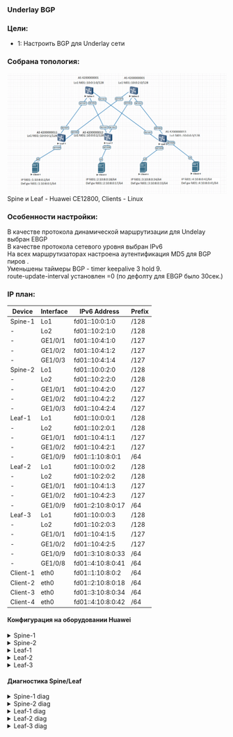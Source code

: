### Underlay BGP

### Цели:
- 1: Настроить BGP для Underlay сети

### Собрана топология:
![img_1.png](main_topology_lab04.png)
Spine и Leaf - Huawei CE12800, Clients - Linux<br>

### Особенности настройки:
В качестве протокола динамической маршрутизации для Undelay выбран EBGP<br>
В качестве протокола сетевого уровня выбран IPv6<br>
На всех маршрутизаторах настроена аутентификация MD5 для BGP пиров .<br>
Уменьшены таймеры BGP - timer keepalive 3 hold 9.<br>
route-update-interval установлен =0 (по дефолту для EBGP было 30сек.) 

### IP план:
Device|Interface|IPv6 Address|Prefix
---|---|---|---
Spine-1|Lo1|fd01::10:0:1:0|/128
-|Lo2|fd01::10:2:1:0|/128
-|GE1/0/1|fd01::10:4:1:0|/127
-|GE1/0/2|fd01::10:4:1:2|/127
-|GE1/0/3|fd01::10:4:1:4|/127
Spine-2|Lo1|fd01::10:0:2:0|/128
-|Lo2|fd01::10:2:2:0|/128
-|GE1/0/1|fd01::10:4:2:0|/127
-|GE1/0/2|fd01::10:4:2:2|/127
-|GE1/0/3|fd01::10:4:2:4|/127
Leaf-1|Lo1|fd01::10:0:0:1|/128
-|Lo2|fd01::10:2:0:1|/128
-|GE1/0/1|fd01::10:4:1:1|/127
-|GE1/0/2|fd01::10:4:2:1|/127
-|GE1/0/9|fd01::1:10:8:0:1|/64
Leaf-2|Lo1|fd01::10:0:0:2|/128
-|Lo2|fd01::10:2:0:2|/128
-|GE1/0/1|fd01::10:4:1:3|/127
-|GE1/0/2|fd01::10:4:2:3|/127
-|GE1/0/9|fd01::2:10:8:0:17|/64
Leaf-3|Lo1|fd01::10:0:0:3|/128
-|Lo2|fd01::10:2:0:3|/128
-|GE1/0/1|fd01::10:4:1:5|/127
-|GE1/0/2|fd01::10:4:2:5|/127
-|GE1/0/9|fd01::3:10:8:0:33|/64
-|GE1/0/8|fd01::4:10:8:0:41|/64
Client-1|eth0|fd01::1:10:8:0:2|/64
Client-2|eth0|fd01::2:10:8:0:18|/64
Client-3|eth0|fd01::3:10:8:0:34|/64
Client-4|eth0|fd01::4:10:8:0:42|/64

#### Конфигурация на оборудовании Huawei
<details>
<summary> Spine-1 </summary>
#<br>
sysname Spine-1<br>
#<br>
as-notation plain<br>
#<br>
interface GE1/0/1<br>
 undo portswitch<br>
 description to Leaf-1<br>
 undo shutdown<br>
 ipv6 enable<br>
 ipv6 address FD01::10:4:1:0/127<br>
#<br>
interface GE1/0/2<br>
 undo portswitch<br>
 description to Leaf-2<br>
 undo shutdown<br>
 ipv6 enable<br>
 ipv6 address FD01::10:4:1:2/127<br>
#<br>
interface GE1/0/3<br>
 undo portswitch<br>
 description to Leaf-3<br>
 undo shutdown<br>
 ipv6 enable<br>
 ipv6 address FD01::10:4:1:4/127<br>
#<br>
interface LoopBack1<br>
 ipv6 enable<br>
 ipv6 address FD01::10:0:1:0/128<br>
#<br>
interface LoopBack2<br>
 ipv6 enable<br>
 ipv6 address FD01::10:2:1:0/128<br>
#<br>
bgp 4200000001<br>
 router-id 10.0.1.0<br>
 timer keepalive 3 hold 9<br>
 peer FD01::10:4:1:1 as-number 4200000011<br>
 peer FD01::10:4:1:1 description Leaf-1<br>
 peer FD01::10:4:1:1 password cipher %^%#1`tQG=.lB1\i$"N|b&>=;B&sSzH*BQn9Fu;DL_@9%^%#<br>
 peer FD01::10:4:1:3 as-number 4200000012<br>
 peer FD01::10:4:1:3 description Leaf-2<br>
 peer FD01::10:4:1:3 password cipher %^%#rv[U&i:I8R]7;:&P97+H9G+`I3-gC,C4\T<3tQY%^%#<br>
 peer FD01::10:4:1:5 as-number 4200000013<br>
 peer FD01::10:4:1:5 description Leaf-3<br>
 peer FD01::10:4:1:5 password cipher %^%#t[RpO-[\I&6#5^1E=+@&DcI#KmwMa1K)/^,^mxqR%^%#<br>
 #<br>
 ipv6-family unicast<br>
  network FD01::10:0:1:0 128<br>
  network FD01::10:2:1:0 128<br>
  network FD01::10:4:1:0 127<br>
  network FD01::10:4:1:2 127<br>
  network FD01::10:4:1:4 127<br>
  peer FD01::10:4:1:1 enable<br>
  peer FD01::10:4:1:1 route-update-interval 0<br>
  peer FD01::10:4:1:3 enable<br>
  peer FD01::10:4:1:3 route-update-interval 0<br>
  peer FD01::10:4:1:5 enable<br>
  peer FD01::10:4:1:5 route-update-interval 0<br>
#<br>
</details>
<details>
<summary> Spine-2 </summary>
#<br>
sysname Spine-2<br>
#<br>
as-notation plain<br>
#<br>
interface GE1/0/1<br>
 undo portswitch<br>
 description to Leaf-1<br>
 undo shutdown<br>
 ipv6 enable<br>
 ipv6 address FD01::10:4:2:0/127<br>
#<br>
interface GE1/0/2<br>
 undo portswitch<br>
 description to Leaf-2<br>
 undo shutdown<br>
 ipv6 enable<br>
 ipv6 address FD01::10:4:2:2/127<br>
#<br>
interface GE1/0/3<br>
 undo portswitch<br>
 description to Leaf-3<br>
 undo shutdown<br>
 ipv6 enable<br>
 ipv6 address FD01::10:4:2:4/127<br>
#<br>
interface LoopBack1<br>
 ipv6 enable<br>
 ipv6 address FD01::10:0:2:0/128<br>
#<br>
interface LoopBack2<br>
 ipv6 enable<br>
 ipv6 address FD01::10:2:2:0/128<br>
#<br>
bgp 4200000001<br>
 router-id 10.0.2.0<br>
 timer keepalive 3 hold 9<br>
 peer FD01::10:4:2:1 as-number 4200000011<br>
 peer FD01::10:4:2:1 description Leaf-1<br>
 peer FD01::10:4:2:1 password cipher %^%#_7Wk*6xNp3Sz!M;"bj"H{rbv.1SuA(M.YgBM0CW&%^%#<br>
 peer FD01::10:4:2:3 as-number 4200000012<br>
 peer FD01::10:4:2:3 description Leaf-2<br>
 peer FD01::10:4:2:3 password cipher %^%#hD]yHe4[8HCbN+%}ly~DGmC9C$QcxHsTVuV)z2dC%^%#<br>
 peer FD01::10:4:2:5 as-number 4200000013<br>
 peer FD01::10:4:2:5 description Leaf-3<br>
 peer FD01::10:4:2:5 password cipher %^%#=r|xFh(u$MKmhGS:9{mBB-3I:9X--PQ>eL-v@f}F%^%#<br>
 #<br>
 ipv6-family unicast<br>
  network FD01::10:0:2:0 128<br>
  network FD01::10:2:2:0 128<br>
  network FD01::10:4:2:0 127<br>
  network FD01::10:4:2:2 127<br>
  network FD01::10:4:2:4 127<br>
  peer FD01::10:4:2:1 enable<br>
  peer FD01::10:4:2:1 route-update-interval 0<br>
  peer FD01::10:4:2:3 enable<br>
  peer FD01::10:4:2:3 route-update-interval 0<br>
  peer FD01::10:4:2:5 enable<br>
  peer FD01::10:4:2:5 route-update-interval 0<br>
#<br>
</details>
<details>
<summary> Leaf-1 </summary>
#<br>
sysname Leaf-1<br>
#<br>
as-notation plain<br>
#<br>
interface GE1/0/1<br>
 undo portswitch<br>
 description to Spine-1<br>
 undo shutdown<br>
 ipv6 enable<br>
 ipv6 address FD01::10:4:1:1/127<br>
#<br>
interface GE1/0/2<br>
 undo portswitch<br>
 description to Spine-2<br>
 undo shutdown<br>
 ipv6 enable<br>
 ipv6 address FD01::10:4:2:1/127<br>
#<br>
interface GE1/0/9<br>
 undo portswitch<br>
 description to Client-1<br>
 undo shutdown<br>
 ipv6 enable<br>
 ipv6 address FD01::1:10:8:0:1/64<br>
#<br>
interface LoopBack1<br>
 ipv6 enable<br>
 ipv6 address FD01::10:0:0:1/128<br>
#<br>
interface LoopBack2<br>
 ipv6 enable<br>
 ipv6 address FD01::10:2:0:1/128<br>
#<br>
bgp 4200000011<br>
 router-id 10.0.0.1<br>
 timer keepalive 3 hold 9<br>
 peer FD01::10:4:1:0 as-number 4200000001<br>
 peer FD01::10:4:1:0 description Spine-1<br>
 peer FD01::10:4:1:0 password cipher %^%#uTh@5'|]YR7S)!TsyH!So-rPJg^Ty83pg|#c(I\E%^%#<br>
 peer FD01::10:4:2:0 as-number 4200000001<br>
 peer FD01::10:4:2:0 description Spine-2<br>
 peer FD01::10:4:2:0 password cipher %^%#/#luU_d$D2"0blE){-529WJ$>OQ$!UOOZz6tNgHX%^%#<br>
 #<br>
  ipv6-family unicast<br>
  network FD01::10:0:0:1 128<br>
  network FD01::10:2:0:1 128<br>
  network FD01::10:4:1:0 127<br>
  network FD01::10:4:2:0 127<br>
  network FD01:0:0:1:: 64<br>
  peer FD01::10:4:1:0 enable<br>
  peer FD01::10:4:1:0 route-update-interval 0<br>
  peer FD01::10:4:2:0 enable<br>
  peer FD01::10:4:2:0 route-update-interval 0<br>
#<br>
</details>
<details>
<summary> Leaf-2 </summary>
#<br>
sysname Leaf-2<br>
#<br>
as-notation plain<br>
#<br>
interface GE1/0/1<br>
 undo portswitch<br>
 description to Spine-1<br>
 undo shutdown<br>
 ipv6 enable<br>
 ipv6 address FD01::10:4:1:3/127<br>
#<br>
interface GE1/0/2<br>
 undo portswitch<br>
 description to Spine-2<br>
 undo shutdown<br>
 ipv6 enable<br>
 ipv6 address FD01::10:4:2:3/127<br>
#<br>
interface GE1/0/9<br>
 undo portswitch<br>
 description to Client-2<br>
 undo shutdown<br>
 ipv6 enable<br>
 ipv6 address FD01::2:10:8:0:17/64<br>
#<br>
interface LoopBack1<br>
 ipv6 enable<br>
 ipv6 address FD01::10:0:0:2/128<br>
#<br>
interface LoopBack2<br>
 ipv6 enable<br>
 ipv6 address FD01::10:2:0:2/128<br>
#<br>
bgp 4200000012<br>
 router-id 10.0.0.2<br>
 timer keepalive 3 hold 9<br>
 peer FD01::10:4:1:2 as-number 4200000001<br>
 peer FD01::10:4:1:2 description Spine-1<br>
 peer FD01::10:4:1:2 password cipher %^%#uTh@5'|]YR7S)!TsyH!So-rPJg^Ty83pg|#c(I\E%^%#<br>
 peer FD01::10:4:2:2 as-number 4200000001<br>
 peer FD01::10:4:2:2 description Spine-2<br>
 peer FD01::10:4:2:2 password cipher %^%#/#luU_d$D2"0blE){-529WJ$>OQ$!UOOZz6tNgHX%^%#<br>
 #<br>
 ipv6-family unicast<br>
  network FD01::10:0:0:2 128<br>
  network FD01::10:2:0:2 128<br>
  network FD01::10:4:1:2 127<br>
  network FD01::10:4:2:2 127<br>
  network FD01:0:0:2:: 64<br>
  peer FD01::10:4:1:2 enable<br>
  peer FD01::10:4:1:2 route-update-interval 0<br>
  peer FD01::10:4:2:2 enable<br>
  peer FD01::10:4:2:2 route-update-interval 0<br>
#<br>
</details>
<details>
<summary> Leaf-3 </summary>
#<br>
 sysname Leaf-3<br>
#<br>
as-notation plain<br>
#<br>
interface GE1/0/1<br>
 undo portswitch<br>
 description to Spine-1<br>
 undo shutdown<br>
 ipv6 enable<br>
 ipv6 address FD01::10:4:1:5/127<br>
#<br>
interface GE1/0/2<br>
 undo portswitch<br>
 description to Spine-2<br>
 undo shutdown<br>
 ipv6 enable<br>
 ipv6 address FD01::10:4:2:5/127<br>
#<br>
interface GE1/0/8<br>
 undo portswitch<br>
 description to Client-4<br>
 undo shutdown<br>
 ipv6 enable<br>
 ipv6 address FD01::4:10:8:0:41/64<br>
#<br>
interface GE1/0/9<br>
 undo portswitch<br>
 description to Client-3<br>
 undo shutdown<br>
 ipv6 enable<br>
 ipv6 address FD01::3:10:8:0:33/64<br>
#<br>
interface LoopBack1<br>
 ipv6 enable<br>
 ipv6 address FD01::10:0:0:3/128<br>
#<br>
interface LoopBack2<br>
 ipv6 enable<br>
 ipv6 address FD01::10:2:0:3/128<br>
#<br>
bgp 4200000013<br>
 router-id 10.0.0.3<br>
 timer keepalive 3 hold 9<br>
 peer FD01::10:4:1:4 as-number 4200000001<br>
 peer FD01::10:4:1:4 description Spine-1<br>
 peer FD01::10:4:1:4 password cipher %^%#uTh@5'|]YR7S)!TsyH!So-rPJg^Ty83pg|#c(I\E%^%#<br>
 peer FD01::10:4:2:4 as-number 4200000001<br>
 peer FD01::10:4:2:4 description Spine-2<br>
 peer FD01::10:4:2:4 password cipher %^%#/#luU_d$D2"0blE){-529WJ$>OQ$!UOOZz6tNgHX%^%#<br>
 #<br>
 ipv6-family unicast<br>
  network FD01::10:0:0:3 128<br>
  network FD01::10:2:0:3 128<br>
  network FD01::10:4:1:4 127<br>
  network FD01::10:4:2:4 127<br>
  network FD01:0:0:3:: 64<br>
  network FD01:0:0:4:: 64<br>
  peer FD01::10:4:1:4 enable<br>
  peer FD01::10:4:1:4 route-update-interval 0<br>
  peer FD01::10:4:2:4 enable<br>
  peer FD01::10:4:2:4 route-update-interval 0<br>
#<br>
</details>

#### Диагностика Spine/Leaf

<details>
<summary> Spine-1 diag </summary>
 
 ```
<Spine-1>display ipv6 routing-table simple
Route Flags: R - relay, D - download to fib, T - to vpn-instance, B - black hole route
-----------------------------------------------------------------------------------------------------------------------------------
Routing Table : _public_
         Destinations : 25       Routes : 25

Destination/Mask                             Proto   Pre  Cost        Flags NextHop                                 Interface


::1/128                                      Direct  0    0           D     ::1                                     InLoopBack0
::FFFF:127.0.0.0/104                         Direct  0    0           D     ::FFFF:127.0.0.1                        InLoopBack0
::FFFF:127.0.0.1/128                         Direct  0    0           D     ::1                                     InLoopBack0
FD01::10:0:0:1/128                           EBGP    255  0           RD    FD01::10:4:1:1                          GE1/0/1
FD01::10:0:0:2/128                           EBGP    255  0           RD    FD01::10:4:1:3                          GE1/0/2
FD01::10:0:0:3/128                           EBGP    255  0           RD    FD01::10:4:1:5                          GE1/0/3
FD01::10:0:1:0/128                           Direct  0    0           D     ::1                                     LoopBack1
FD01::10:2:0:1/128                           EBGP    255  0           RD    FD01::10:4:1:1                          GE1/0/1
FD01::10:2:0:2/128                           EBGP    255  0           RD    FD01::10:4:1:3                          GE1/0/2
FD01::10:2:0:3/128                           EBGP    255  0           RD    FD01::10:4:1:5                          GE1/0/3
FD01::10:2:1:0/128                           Direct  0    0           D     ::1                                     LoopBack2
FD01::10:4:1:0/127                           Direct  0    0           D     FD01::10:4:1:0                          GE1/0/1
FD01::10:4:1:0/128                           Direct  0    0           D     ::1                                     GE1/0/1
FD01::10:4:1:2/127                           Direct  0    0           D     FD01::10:4:1:2                          GE1/0/2
FD01::10:4:1:2/128                           Direct  0    0           D     ::1                                     GE1/0/2
FD01::10:4:1:4/127                           Direct  0    0           D     FD01::10:4:1:4                          GE1/0/3
FD01::10:4:1:4/128                           Direct  0    0           D     ::1                                     GE1/0/3
FD01::10:4:2:0/127                           EBGP    255  0           RD    FD01::10:4:1:1                          GE1/0/1
FD01::10:4:2:2/127                           EBGP    255  0           RD    FD01::10:4:1:3                          GE1/0/2
FD01::10:4:2:4/127                           EBGP    255  0           RD    FD01::10:4:1:5                          GE1/0/3
FD01:0:0:1::/64                              EBGP    255  0           RD    FD01::10:4:1:1                          GE1/0/1
FD01:0:0:2::/64                              EBGP    255  0           RD    FD01::10:4:1:3                          GE1/0/2
FD01:0:0:3::/64                              EBGP    255  0           RD    FD01::10:4:1:5                          GE1/0/3
FD01:0:0:4::/64                              EBGP    255  0           RD    FD01::10:4:1:5                          GE1/0/3
FE80::/10                                    Direct  0    0           DB    ::                                      NULL0

<Spine-1> display bgp ipv6 peer
 BGP local router ID        : 10.0.1.0
 Local AS number            : 4200000001
 Total number of peers      : 3
 Peers in established state : 3

  Peer            V          AS  MsgRcvd  MsgSent  OutQ  Up/Down       State  PrefRcv
  FD01::10:4:1:1  4  4200000011     1829     1808     0 01:00:56 Established        5
  FD01::10:4:1:3  4  4200000012     1821     1809     0 01:00:56 Established        5
  FD01::10:4:1:5  4  4200000013     1827     1801     0 01:00:58 Established        6

<Spine-1> display bgp ipv6 peer verbose
 BGP Peer is FD01::10:4:1:1,  remote AS 4200000011
 Type: EBGP link
 Peer's description: "Leaf-1"
 BGP version 4, Remote router ID 10.0.0.1
 Update-group ID: 2
 BGP current state: Established, Up for 01h01m05s
 BGP current event: KATimerExpired
 BGP last state: OpenConfirm
 BGP Peer Up count: 4
 Received total routes: 5
 Received active routes total: 4
 Advertised total routes: 18
 Port: Local - 179        Remote - 55958
 Configured: Connect-retry Time: 32 sec
 Configured: Min Hold Time: 0 sec
 Configured: Active Hold Time: 9 sec   Keepalive Time:3 sec
 Received  : Active Hold Time: 9 sec
 Negotiated: Active Hold Time: 9 sec   Keepalive Time:3 sec
 Peer optional capabilities:
  Peer supports bgp multi-protocol extension
  Peer supports bgp route refresh capability
  Peer supports bgp 4-byte-as capability
  Address family IPv6 Unicast: advertised and received
 Received:
                  Total  messages                1833
                  Update messages                30
                  Open messages                  1
                  KeepAlive messages             1802
                  Notification messages          0
                  Refresh messages               0
 Sent    :
                  Total  messages                1813
                  Update messages                12
                  Open messages                  2
                  KeepAlive messages             1799
                  Notification messages          0
                  Refresh messages               0
 Authentication type configured: MD5
  Last keepalive received: 2024-07-01 09:14:20+00:00
  Last keepalive sent    : 2024-07-01 09:14:21+00:00
  Last update received   : 2024-07-01 08:14:19+00:00
  Last update sent       : 2024-07-01 08:13:16+00:00
  No refresh received since peer has been configured
  No refresh sent since peer has been configured
 Minimum route advertisement interval is 0 seconds
 Optional capabilities:
 Route refresh capability has been enabled
 4-byte-as capability has been enabled
 Peer Preferred Value: 0
 Routing policy configured:
 No routing policy is configured
 
 BGP Peer is FD01::10:4:1:3,  remote AS 4200000012
 Type: EBGP link
 Peer's description: "Leaf-2"
 BGP version 4, Remote router ID 10.0.0.2
 Update-group ID: 2
 BGP current state: Established, Up for 01h01m05s
 BGP current event: KATimerExpired
 BGP last state: OpenConfirm
 BGP Peer Up count: 3
 Received total routes: 5
 Received active routes total: 4
 Advertised total routes: 18
 Port: Local - 179        Remote - 50174
 Configured: Connect-retry Time: 32 sec
 Configured: Min Hold Time: 0 sec
 Configured: Active Hold Time: 9 sec   Keepalive Time:3 sec
 Received  : Active Hold Time: 9 sec
 Negotiated: Active Hold Time: 9 sec   Keepalive Time:3 sec
 Peer optional capabilities:
  Peer supports bgp multi-protocol extension
  Peer supports bgp route refresh capability
  Peer supports bgp 4-byte-as capability
  Address family IPv6 Unicast: advertised and received
 Received:
                  Total  messages                1825
                  Update messages                31
                  Open messages                  1
                  KeepAlive messages             1793
                  Notification messages          0
                  Refresh messages               0
 Sent    :
                  Total  messages                1814
                  Update messages                8
                  Open messages                  2
                  KeepAlive messages             1804
                  Notification messages          0
                  Refresh messages               0
 Authentication type configured: MD5
  Last keepalive received: 2024-07-01 09:14:20+00:00
  Last keepalive sent    : 2024-07-01 09:14:21+00:00
  Last update received   : 2024-07-01 08:14:18+00:00
  Last update sent       : 2024-07-01 08:13:16+00:00
  No refresh received since peer has been configured
  No refresh sent since peer has been configured
 Minimum route advertisement interval is 0 seconds
 Optional capabilities:
 Route refresh capability has been enabled
 4-byte-as capability has been enabled
 Peer Preferred Value: 0
 Routing policy configured:
 No routing policy is configured
 
 BGP Peer is FD01::10:4:1:5,  remote AS 4200000013
 Type: EBGP link
 Peer's description: "Leaf-3"
 BGP version 4, Remote router ID 10.0.0.3
 Update-group ID: 2
 BGP current state: Established, Up for 01h01m07s
 BGP current event: KATimerExpired
 BGP last state: OpenConfirm
 BGP Peer Up count: 3
 Received total routes: 6
 Received active routes total: 5
 Advertised total routes: 18
 Port: Local - 179        Remote - 61158
 Configured: Connect-retry Time: 32 sec
 Configured: Min Hold Time: 0 sec
 Configured: Active Hold Time: 9 sec   Keepalive Time:3 sec
 Received  : Active Hold Time: 9 sec
 Negotiated: Active Hold Time: 9 sec   Keepalive Time:3 sec
 Peer optional capabilities:
  Peer supports bgp multi-protocol extension
  Peer supports bgp route refresh capability
  Peer supports bgp 4-byte-as capability
  Address family IPv6 Unicast: advertised and received
 Received:
                  Total  messages                1832
                  Update messages                30
                  Open messages                  1
                  KeepAlive messages             1801
                  Notification messages          0
                  Refresh messages               0
 Sent    :
                  Total  messages                1806
                  Update messages                5
                  Open messages                  2
                  KeepAlive messages             1799
                  Notification messages          0
                  Refresh messages               0
 Authentication type configured: MD5
  Last keepalive received: 2024-07-01 09:14:20+00:00
  Last keepalive sent    : 2024-07-01 09:14:20+00:00
  Last update received   : 2024-07-01 08:14:18+00:00
  Last update sent       : 2024-07-01 08:13:16+00:00
  No refresh received since peer has been configured
  No refresh sent since peer has been configured
 Minimum route advertisement interval is 0 seconds
 Optional capabilities:
 Route refresh capability has been enabled
 4-byte-as capability has been enabled
 Peer Preferred Value: 0
 Routing policy configured:
 No routing policy is configured
```
</details>
<details>
<summary> Spine-2 diag </summary>
 
 ```
<Spine-2>display ipv6 routing-table simple
Route Flags: R - relay, D - download to fib, T - to vpn-instance, B - black hole route
-----------------------------------------------------------------------------------------------------------------------------------
Routing Table : _public_
         Destinations : 25       Routes : 25

Destination/Mask                             Proto   Pre  Cost        Flags NextHop                                 Interface


::1/128                                      Direct  0    0           D     ::1                                     InLoopBack0
::FFFF:127.0.0.0/104                         Direct  0    0           D     ::FFFF:127.0.0.1                        InLoopBack0
::FFFF:127.0.0.1/128                         Direct  0    0           D     ::1                                     InLoopBack0
FD01::10:0:0:1/128                           EBGP    255  0           RD    FD01::10:4:2:1                          GE1/0/1
FD01::10:0:0:2/128                           EBGP    255  0           RD    FD01::10:4:2:3                          GE1/0/2
FD01::10:0:0:3/128                           EBGP    255  0           RD    FD01::10:4:2:5                          GE1/0/3
FD01::10:0:2:0/128                           Direct  0    0           D     ::1                                     LoopBack1
FD01::10:2:0:1/128                           EBGP    255  0           RD    FD01::10:4:2:1                          GE1/0/1
FD01::10:2:0:2/128                           EBGP    255  0           RD    FD01::10:4:2:3                          GE1/0/2
FD01::10:2:0:3/128                           EBGP    255  0           RD    FD01::10:4:2:5                          GE1/0/3
FD01::10:2:2:0/128                           Direct  0    0           D     ::1                                     LoopBack2
FD01::10:4:1:0/127                           EBGP    255  0           RD    FD01::10:4:2:1                          GE1/0/1
FD01::10:4:1:2/127                           EBGP    255  0           RD    FD01::10:4:2:3                          GE1/0/2
FD01::10:4:1:4/127                           EBGP    255  0           RD    FD01::10:4:2:5                          GE1/0/3
FD01::10:4:2:0/127                           Direct  0    0           D     FD01::10:4:2:0                          GE1/0/1
FD01::10:4:2:0/128                           Direct  0    0           D     ::1                                     GE1/0/1
FD01::10:4:2:2/127                           Direct  0    0           D     FD01::10:4:2:2                          GE1/0/2
FD01::10:4:2:2/128                           Direct  0    0           D     ::1                                     GE1/0/2
FD01::10:4:2:4/127                           Direct  0    0           D     FD01::10:4:2:4                          GE1/0/3
FD01::10:4:2:4/128                           Direct  0    0           D     ::1                                     GE1/0/3
FD01:0:0:1::/64                              EBGP    255  0           RD    FD01::10:4:2:1                          GE1/0/1
FD01:0:0:2::/64                              EBGP    255  0           RD    FD01::10:4:2:3                          GE1/0/2
FD01:0:0:3::/64                              EBGP    255  0           RD    FD01::10:4:2:5                          GE1/0/3
FD01:0:0:4::/64                              EBGP    255  0           RD    FD01::10:4:2:5                          GE1/0/3
FE80::/10                                    Direct  0    0           DB    ::                                      NULL0

<Spine-2>display bgp ipv6 peer
 BGP local router ID        : 10.0.2.0
 Local AS number            : 4200000001
 Total number of peers      : 3
 Peers in established state : 3

  Peer            V          AS  MsgRcvd  MsgSent  OutQ  Up/Down       State  PrefRcv
  FD01::10:4:2:1  4  4200000011     1952     1950     0 01:05:44 Established        5
  FD01::10:4:2:3  4  4200000012     1956     1950     0 01:05:45 Established        5
  FD01::10:4:2:5  4  4200000013     1958     1943     0 01:05:45 Established        6

<Spine-2>display bgp ipv6 peer verbose
 BGP Peer is FD01::10:4:2:1,  remote AS 4200000011
 Type: EBGP link
 Peer's description: "Leaf-1"
 BGP version 4, Remote router ID 10.0.0.1
 Update-group ID: 2
 BGP current state: Established, Up for 01h06m05s
 BGP current event: RecvKeepalive
 BGP last state: OpenConfirm
 BGP Peer Up count: 4
 Received total routes: 5
 Received active routes total: 4
 Advertised total routes: 18
 Port: Local - 64934        Remote - 179
 Configured: Connect-retry Time: 32 sec
 Configured: Min Hold Time: 0 sec
 Configured: Active Hold Time: 9 sec   Keepalive Time:3 sec
 Received  : Active Hold Time: 9 sec
 Negotiated: Active Hold Time: 9 sec   Keepalive Time:3 sec
 Peer optional capabilities:
  Peer supports bgp multi-protocol extension
  Peer supports bgp route refresh capability
  Peer supports bgp 4-byte-as capability
  Address family IPv6 Unicast: advertised and received
 Received:
                  Total  messages                1963
                  Update messages                16
                  Open messages                  1
                  KeepAlive messages             1946
                  Notification messages          0
                  Refresh messages               0
 Sent    :
                  Total  messages                1960
                  Update messages                13
                  Open messages                  1
                  KeepAlive messages             1946
                  Notification messages          0
                  Refresh messages               0
 Authentication type configured: MD5
  Last keepalive received: 2024-07-01 09:20:26+00:00
  Last keepalive sent    : 2024-07-01 09:20:24+00:00
  Last update received   : 2024-07-01 08:14:20+00:00
  Last update sent       : 2024-07-01 08:14:20+00:00
  No refresh received since peer has been configured
  No refresh sent since peer has been configured
 Minimum route advertisement interval is 0 seconds
 Optional capabilities:
 Route refresh capability has been enabled
 4-byte-as capability has been enabled
 Peer Preferred Value: 0
 Routing policy configured:
 No routing policy is configured
 
 BGP Peer is FD01::10:4:2:3,  remote AS 4200000012
 Type: EBGP link
 Peer's description: "Leaf-2"
 BGP version 4, Remote router ID 10.0.0.2
 Update-group ID: 2
 BGP current state: Established, Up for 01h06m06s
 BGP current event: KATimerExpired
 BGP last state: OpenConfirm
 BGP Peer Up count: 3
 Received total routes: 5
 Received active routes total: 4
 Advertised total routes: 18
 Port: Local - 179        Remote - 57586
 Configured: Connect-retry Time: 32 sec
 Configured: Min Hold Time: 0 sec
 Configured: Active Hold Time: 9 sec   Keepalive Time:3 sec
 Received  : Active Hold Time: 9 sec
 Negotiated: Active Hold Time: 9 sec   Keepalive Time:3 sec
 Peer optional capabilities:
  Peer supports bgp multi-protocol extension
  Peer supports bgp route refresh capability
  Peer supports bgp 4-byte-as capability
  Address family IPv6 Unicast: advertised and received
 Received:
                  Total  messages                1966
                  Update messages                18
                  Open messages                  1
                  KeepAlive messages             1947
                  Notification messages          0
                  Refresh messages               0
 Sent    :
                  Total  messages                1960
                  Update messages                10
                  Open messages                  2
                  KeepAlive messages             1948
                  Notification messages          0
                  Refresh messages               0
 Authentication type configured: MD5
  Last keepalive received: 2024-07-01 09:20:25+00:00
  Last keepalive sent    : 2024-07-01 09:20:25+00:00
  Last update received   : 2024-07-01 08:14:19+00:00
  Last update sent       : 2024-07-01 08:14:20+00:00
  No refresh received since peer has been configured
  No refresh sent since peer has been configured
 Minimum route advertisement interval is 0 seconds
 Optional capabilities:
 Route refresh capability has been enabled
 4-byte-as capability has been enabled
 Peer Preferred Value: 0
 Routing policy configured:
 No routing policy is configured
 
 BGP Peer is FD01::10:4:2:5,  remote AS 4200000013
 Type: EBGP link
 Peer's description: "Leaf-3"
 BGP version 4, Remote router ID 10.0.0.3
 Update-group ID: 2
 BGP current state: Established, Up for 01h06m06s
 BGP current event: RecvKeepalive
 BGP last state: OpenConfirm
 BGP Peer Up count: 3
 Received total routes: 6
 Received active routes total: 5
 Advertised total routes: 18
 Port: Local - 61678        Remote - 179
 Configured: Connect-retry Time: 32 sec
 Configured: Min Hold Time: 0 sec
 Configured: Active Hold Time: 9 sec   Keepalive Time:3 sec
 Received  : Active Hold Time: 9 sec
 Negotiated: Active Hold Time: 9 sec   Keepalive Time:3 sec
 Peer optional capabilities:
  Peer supports bgp multi-protocol extension
  Peer supports bgp route refresh capability
  Peer supports bgp 4-byte-as capability
  Address family IPv6 Unicast: advertised and received
 Received:
                  Total  messages                1969
                  Update messages                17
                  Open messages                  1
                  KeepAlive messages             1951
                  Notification messages          0
                  Refresh messages               0
 Sent    :
                  Total  messages                1953
                  Update messages                5
                  Open messages                  1
                  KeepAlive messages             1947
                  Notification messages          0
                  Refresh messages               0
 Authentication type configured: MD5
  Last keepalive received: 2024-07-01 09:20:25+00:00
  Last keepalive sent    : 2024-07-01 09:20:24+00:00
  Last update received   : 2024-07-01 08:14:19+00:00
  Last update sent       : 2024-07-01 08:14:20+00:00
  No refresh received since peer has been configured
  No refresh sent since peer has been configured
 Minimum route advertisement interval is 0 seconds
 Optional capabilities:
 Route refresh capability has been enabled
 4-byte-as capability has been enabled
 Peer Preferred Value: 0
 Routing policy configured:
 No routing policy is configured
```
</details>
<details>
<summary> Leaf-1 diag </summary>
 
 ```
<Leaf-1>display ipv6 routing-table simple
Route Flags: R - relay, D - download to fib, T - to vpn-instance, B - black hole route
-----------------------------------------------------------------------------------------------------------------------------------
Routing Table : _public_
         Destinations : 27       Routes : 27

Destination/Mask                             Proto   Pre  Cost        Flags NextHop                                 Interface


::1/128                                      Direct  0    0           D     ::1                                     InLoopBack0
::FFFF:127.0.0.0/104                         Direct  0    0           D     ::FFFF:127.0.0.1                        InLoopBack0
::FFFF:127.0.0.1/128                         Direct  0    0           D     ::1                                     InLoopBack0
FD01::10:0:0:1/128                           Direct  0    0           D     ::1                                     LoopBack1
FD01::10:0:0:2/128                           EBGP    255  0           RD    FD01::10:4:1:0                          GE1/0/1
FD01::10:0:0:3/128                           EBGP    255  0           RD    FD01::10:4:1:0                          GE1/0/1
FD01::10:0:1:0/128                           EBGP    255  0           RD    FD01::10:4:1:0                          GE1/0/1
FD01::10:0:2:0/128                           EBGP    255  0           RD    FD01::10:4:2:0                          GE1/0/2
FD01::10:2:0:1/128                           Direct  0    0           D     ::1                                     LoopBack2
FD01::10:2:0:2/128                           EBGP    255  0           RD    FD01::10:4:1:0                          GE1/0/1
FD01::10:2:0:3/128                           EBGP    255  0           RD    FD01::10:4:1:0                          GE1/0/1
FD01::10:2:1:0/128                           EBGP    255  0           RD    FD01::10:4:1:0                          GE1/0/1
FD01::10:2:2:0/128                           EBGP    255  0           RD    FD01::10:4:2:0                          GE1/0/2
FD01::10:4:1:0/127                           Direct  0    0           D     FD01::10:4:1:1                          GE1/0/1
FD01::10:4:1:1/128                           Direct  0    0           D     ::1                                     GE1/0/1
FD01::10:4:1:2/127                           EBGP    255  0           RD    FD01::10:4:1:0                          GE1/0/1
FD01::10:4:1:4/127                           EBGP    255  0           RD    FD01::10:4:1:0                          GE1/0/1
FD01::10:4:2:0/127                           Direct  0    0           D     FD01::10:4:2:1                          GE1/0/2
FD01::10:4:2:1/128                           Direct  0    0           D     ::1                                     GE1/0/2
FD01::10:4:2:2/127                           EBGP    255  0           RD    FD01::10:4:2:0                          GE1/0/2
FD01::10:4:2:4/127                           EBGP    255  0           RD    FD01::10:4:2:0                          GE1/0/2
FD01:0:0:1::/64                              Direct  0    0           D     FD01::1:10:8:0:1                        GE1/0/9
FD01::1:10:8:0:1/128                         Direct  0    0           D     ::1                                     GE1/0/9
FD01:0:0:2::/64                              EBGP    255  0           RD    FD01::10:4:1:0                          GE1/0/1
FD01:0:0:3::/64                              EBGP    255  0           RD    FD01::10:4:1:0                          GE1/0/1
FD01:0:0:4::/64                              EBGP    255  0           RD    FD01::10:4:1:0                          GE1/0/1
FE80::/10                                    Direct  0    0           DB    ::                                      NULL0

<Leaf-1> display bgp ipv6 peer
 BGP local router ID        : 10.0.0.1
 Local AS number            : 4200000011
 Total number of peers      : 2
 Peers in established state : 2

  Peer            V          AS  MsgRcvd  MsgSent  OutQ  Up/Down       State  PrefRcv
  FD01::10:4:1:0  4  4200000001     2067     2089     0 01:09:51 Established       14
  FD01::10:4:2:0  4  4200000001     2040     2044     0 01:08:47 Established       14

<Leaf-1> display bgp ipv6 peer verbose
 BGP Peer is FD01::10:4:1:0,  remote AS 4200000001
 Type: EBGP link
 Peer's description: "Spine-1"
 BGP version 4, Remote router ID 10.0.1.0
 Update-group ID: 2
 BGP current state: Established, Up for 01h10m06s
 BGP current event: KATimerExpired
 BGP last state: OpenConfirm
 BGP Peer Up count: 4
 Received total routes: 14
 Received active routes total: 11
 Advertised total routes: 20
 Port: Local - 55958        Remote - 179
 Configured: Connect-retry Time: 32 sec
 Configured: Min Hold Time: 0 sec
 Configured: Active Hold Time: 9 sec   Keepalive Time:3 sec
 Received  : Active Hold Time: 9 sec
 Negotiated: Active Hold Time: 9 sec   Keepalive Time:3 sec
 Peer optional capabilities:
  Peer supports bgp multi-protocol extension
  Peer supports bgp route refresh capability
  Peer supports bgp 4-byte-as capability
  Address family IPv6 Unicast: advertised and received
 Received:
                  Total  messages                2074
                  Update messages                12
                  Open messages                  1
                  KeepAlive messages             2061
                  Notification messages          0
                  Refresh messages               0
 Sent    :
                  Total  messages                2096
                  Update messages                30
                  Open messages                  1
                  KeepAlive messages             2065
                  Notification messages          0
                  Refresh messages               0
 Authentication type configured: MD5
  Last keepalive received: 2024-07-01 09:23:18+00:00
  Last keepalive sent    : 2024-07-01 09:23:18+00:00
  Last update received   : 2024-07-01 08:13:15+00:00
  Last update sent       : 2024-07-01 08:14:19+00:00
  No refresh received since peer has been configured
  No refresh sent since peer has been configured
 Minimum route advertisement interval is 0 seconds
 Optional capabilities:
 Route refresh capability has been enabled
 4-byte-as capability has been enabled
 Peer Preferred Value: 0
 Routing policy configured:
 No routing policy is configured

 BGP Peer is FD01::10:4:2:0,  remote AS 4200000001
 Type: EBGP link
 Peer's description: "Spine-2"
 BGP version 4, Remote router ID 10.0.2.0
 Update-group ID: 2
 BGP current state: Established, Up for 01h09m02s
 BGP current event: KATimerExpired
 BGP last state: OpenConfirm
 BGP Peer Up count: 4
 Received total routes: 14
 Received active routes total: 4
 Advertised total routes: 20
 Port: Local - 179        Remote - 64934
 Configured: Connect-retry Time: 32 sec
 Configured: Min Hold Time: 0 sec
 Configured: Active Hold Time: 9 sec   Keepalive Time:3 sec
 Received  : Active Hold Time: 9 sec
 Negotiated: Active Hold Time: 9 sec   Keepalive Time:3 sec
 Peer optional capabilities:
  Peer supports bgp multi-protocol extension
  Peer supports bgp route refresh capability
  Peer supports bgp 4-byte-as capability
  Address family IPv6 Unicast: advertised and received
 Received:
                  Total  messages                2048
                  Update messages                13
                  Open messages                  1
                  KeepAlive messages             2034
                  Notification messages          0
                  Refresh messages               0
 Sent    :
                  Total  messages                2052
                  Update messages                16
                  Open messages                  2
                  KeepAlive messages             2034
                  Notification messages          0
                  Refresh messages               0
 Authentication type configured: MD5
  Last keepalive received: 2024-07-01 09:23:20+00:00
  Last keepalive sent    : 2024-07-01 09:23:20+00:00
  Last update received   : 2024-07-01 08:14:19+00:00
  Last update sent       : 2024-07-01 08:14:19+00:00
  No refresh received since peer has been configured
  No refresh sent since peer has been configured
 Minimum route advertisement interval is 0 seconds
 Optional capabilities:
 Route refresh capability has been enabled
 4-byte-as capability has been enabled
 Peer Preferred Value: 0
 Routing policy configured:
 No routing policy is configured
```
</details>
<details>
<summary> Leaf-2 diag </summary>
 
 ```
<Leaf-2>display ipv6 routing-table simple
Route Flags: R - relay, D - download to fib, T - to vpn-instance, B - black hole route
-----------------------------------------------------------------------------------------------------------------------------------
Routing Table : _public_
         Destinations : 27       Routes : 27

Destination/Mask                             Proto   Pre  Cost        Flags NextHop                                 Interface


::1/128                                      Direct  0    0           D     ::1                                     InLoopBack0
::FFFF:127.0.0.0/104                         Direct  0    0           D     ::FFFF:127.0.0.1                        InLoopBack0
::FFFF:127.0.0.1/128                         Direct  0    0           D     ::1                                     InLoopBack0
FD01::10:0:0:1/128                           EBGP    255  0           RD    FD01::10:4:1:2                          GE1/0/1
FD01::10:0:0:2/128                           Direct  0    0           D     ::1                                     LoopBack1
FD01::10:0:0:3/128                           EBGP    255  0           RD    FD01::10:4:1:2                          GE1/0/1
FD01::10:0:1:0/128                           EBGP    255  0           RD    FD01::10:4:1:2                          GE1/0/1
FD01::10:0:2:0/128                           EBGP    255  0           RD    FD01::10:4:2:2                          GE1/0/2
FD01::10:2:0:1/128                           EBGP    255  0           RD    FD01::10:4:1:2                          GE1/0/1
FD01::10:2:0:2/128                           Direct  0    0           D     ::1                                     LoopBack2
FD01::10:2:0:3/128                           EBGP    255  0           RD    FD01::10:4:1:2                          GE1/0/1
FD01::10:2:1:0/128                           EBGP    255  0           RD    FD01::10:4:1:2                          GE1/0/1
FD01::10:2:2:0/128                           EBGP    255  0           RD    FD01::10:4:2:2                          GE1/0/2
FD01::10:4:1:0/127                           EBGP    255  0           RD    FD01::10:4:1:2                          GE1/0/1
FD01::10:4:1:2/127                           Direct  0    0           D     FD01::10:4:1:3                          GE1/0/1
FD01::10:4:1:3/128                           Direct  0    0           D     ::1                                     GE1/0/1
FD01::10:4:1:4/127                           EBGP    255  0           RD    FD01::10:4:1:2                          GE1/0/1
FD01::10:4:2:0/127                           EBGP    255  0           RD    FD01::10:4:2:2                          GE1/0/2
FD01::10:4:2:2/127                           Direct  0    0           D     FD01::10:4:2:3                          GE1/0/2
FD01::10:4:2:3/128                           Direct  0    0           D     ::1                                     GE1/0/2
FD01::10:4:2:4/127                           EBGP    255  0           RD    FD01::10:4:2:2                          GE1/0/2
FD01:0:0:1::/64                              EBGP    255  0           RD    FD01::10:4:1:2                          GE1/0/1
FD01:0:0:2::/64                              Direct  0    0           D     FD01::2:10:8:0:17                       GE1/0/9
FD01::2:10:8:0:17/128                        Direct  0    0           D     ::1                                     GE1/0/9
FD01:0:0:3::/64                              EBGP    255  0           RD    FD01::10:4:1:2                          GE1/0/1
FD01:0:0:4::/64                              EBGP    255  0           RD    FD01::10:4:1:2                          GE1/0/1
FE80::/10                                    Direct  0    0           DB    ::                                      NULL0

<Leaf-2>display bgp ipv6 peer
 BGP local router ID        : 10.0.0.2
 Local AS number            : 4200000012
 Total number of peers      : 2
 Peers in established state : 2

  Peer            V          AS  MsgRcvd  MsgSent  OutQ  Up/Down       State  PrefRcv
  FD01::10:4:1:2  4  4200000001     2138     2154     0 01:12:13 Established       14
  FD01::10:4:2:2  4  4200000001     2109     2114     0 01:11:10 Established       14

<Leaf-2>display bgp ipv6 peer verbose
 BGP Peer is FD01::10:4:1:2,  remote AS 4200000001
 Type: EBGP link
 Peer's description: "Spine-1"
 BGP version 4, Remote router ID 10.0.1.0
 Update-group ID: 3
 BGP current state: Established, Up for 01h12m34s
 BGP current event: KATimerExpired
 BGP last state: OpenConfirm
 BGP Peer Up count: 3
 Received total routes: 14
 Received active routes total: 11
 Advertised total routes: 20
 Port: Local - 50174        Remote - 179
 Configured: Connect-retry Time: 32 sec
 Configured: Min Hold Time: 0 sec
 Configured: Active Hold Time: 9 sec   Keepalive Time:3 sec
 Received  : Active Hold Time: 9 sec
 Negotiated: Active Hold Time: 9 sec   Keepalive Time:3 sec
 Peer optional capabilities:
  Peer supports bgp multi-protocol extension
  Peer supports bgp route refresh capability
  Peer supports bgp 4-byte-as capability
  Address family IPv6 Unicast: advertised and received
 Received:
                  Total  messages                2148
                  Update messages                8
                  Open messages                  1
                  KeepAlive messages             2139
                  Notification messages          0
                  Refresh messages               0
 Sent    :
                  Total  messages                2165
                  Update messages                31
                  Open messages                  1
                  KeepAlive messages             2133
                  Notification messages          0
                  Refresh messages               0
 Authentication type configured: MD5
  Last keepalive received: 2024-07-01 09:25:49+00:00
  Last keepalive sent    : 2024-07-01 09:25:50+00:00
  Last update received   : 2024-07-01 08:13:16+00:00
  Last update sent       : 2024-07-01 08:14:19+00:00
  No refresh received since peer has been configured
  No refresh sent since peer has been configured
 Minimum route advertisement interval is 0 seconds
 Optional capabilities:
 Route refresh capability has been enabled
 4-byte-as capability has been enabled
 Peer Preferred Value: 0
 Routing policy configured:
 No routing policy is configured
 
 BGP Peer is FD01::10:4:2:2,  remote AS 4200000001
 Type: EBGP link
 Peer's description: "Spine-2"
 BGP version 4, Remote router ID 10.0.2.0
 Update-group ID: 3
 BGP current state: Established, Up for 01h11m31s
 BGP current event: KATimerExpired
 BGP last state: OpenConfirm
 BGP Peer Up count: 3
 Received total routes: 14
 Received active routes total: 4
 Advertised total routes: 20
 Port: Local - 57586        Remote - 179
 Configured: Connect-retry Time: 32 sec
 Configured: Min Hold Time: 0 sec
 Configured: Active Hold Time: 9 sec   Keepalive Time:3 sec
 Received  : Active Hold Time: 9 sec
 Negotiated: Active Hold Time: 9 sec   Keepalive Time:3 sec
 Peer optional capabilities:
  Peer supports bgp multi-protocol extension
  Peer supports bgp route refresh capability
  Peer supports bgp 4-byte-as capability
  Address family IPv6 Unicast: advertised and received
 Received:
                  Total  messages                2120
                  Update messages                10
                  Open messages                  1
                  KeepAlive messages             2109
                  Notification messages          0
                  Refresh messages               0
 Sent    :
                  Total  messages                2125
                  Update messages                18
                  Open messages                  1
                  KeepAlive messages             2106
                  Notification messages          0
                  Refresh messages               0
 Authentication type configured: MD5
  Last keepalive received: 2024-07-01 09:25:50+00:00
  Last keepalive sent    : 2024-07-01 09:25:50+00:00
  Last update received   : 2024-07-01 08:14:20+00:00
  Last update sent       : 2024-07-01 08:14:19+00:00
  No refresh received since peer has been configured
  No refresh sent since peer has been configured
 Minimum route advertisement interval is 0 seconds
 Optional capabilities:
 Route refresh capability has been enabled
 4-byte-as capability has been enabled
 Peer Preferred Value: 0
 Routing policy configured:
 No routing policy is configured
```
</details>
<details>
<summary> Leaf-3 diag </summary>
 
 ```
<Leaf-3>display ipv6 routing-table simple
Route Flags: R - relay, D - download to fib, T - to vpn-instance, B - black hole route
-----------------------------------------------------------------------------------------------------------------------------------
Routing Table : _public_
         Destinations : 28       Routes : 28

Destination/Mask                             Proto   Pre  Cost        Flags NextHop                                 Interface


::1/128                                      Direct  0    0           D     ::1                                     InLoopBack0
::FFFF:127.0.0.0/104                         Direct  0    0           D     ::FFFF:127.0.0.1                        InLoopBack0
::FFFF:127.0.0.1/128                         Direct  0    0           D     ::1                                     InLoopBack0
FD01::10:0:0:1/128                           EBGP    255  0           RD    FD01::10:4:1:4                          GE1/0/1
FD01::10:0:0:2/128                           EBGP    255  0           RD    FD01::10:4:1:4                          GE1/0/1
FD01::10:0:0:3/128                           Direct  0    0           D     ::1                                     LoopBack1
FD01::10:0:1:0/128                           EBGP    255  0           RD    FD01::10:4:1:4                          GE1/0/1
FD01::10:0:2:0/128                           EBGP    255  0           RD    FD01::10:4:2:4                          GE1/0/2
FD01::10:2:0:1/128                           EBGP    255  0           RD    FD01::10:4:1:4                          GE1/0/1
FD01::10:2:0:2/128                           EBGP    255  0           RD    FD01::10:4:1:4                          GE1/0/1
FD01::10:2:0:3/128                           Direct  0    0           D     ::1                                     LoopBack2
FD01::10:2:1:0/128                           EBGP    255  0           RD    FD01::10:4:1:4                          GE1/0/1
FD01::10:2:2:0/128                           EBGP    255  0           RD    FD01::10:4:2:4                          GE1/0/2
FD01::10:4:1:0/127                           EBGP    255  0           RD    FD01::10:4:1:4                          GE1/0/1
FD01::10:4:1:2/127                           EBGP    255  0           RD    FD01::10:4:1:4                          GE1/0/1
FD01::10:4:1:4/127                           Direct  0    0           D     FD01::10:4:1:5                          GE1/0/1
FD01::10:4:1:5/128                           Direct  0    0           D     ::1                                     GE1/0/1
FD01::10:4:2:0/127                           EBGP    255  0           RD    FD01::10:4:2:4                          GE1/0/2
FD01::10:4:2:2/127                           EBGP    255  0           RD    FD01::10:4:2:4                          GE1/0/2
FD01::10:4:2:4/127                           Direct  0    0           D     FD01::10:4:2:5                          GE1/0/2
FD01::10:4:2:5/128                           Direct  0    0           D     ::1                                     GE1/0/2
FD01:0:0:1::/64                              EBGP    255  0           RD    FD01::10:4:1:4                          GE1/0/1
FD01:0:0:2::/64                              EBGP    255  0           RD    FD01::10:4:1:4                          GE1/0/1
FD01:0:0:3::/64                              Direct  0    0           D     FD01::3:10:8:0:33                       GE1/0/9
FD01::3:10:8:0:33/128                        Direct  0    0           D     ::1                                     GE1/0/9
FD01:0:0:4::/64                              Direct  0    0           D     FD01::4:10:8:0:41                       GE1/0/8
FD01::4:10:8:0:41/128                        Direct  0    0           D     ::1                                     GE1/0/8
FE80::/10                                    Direct  0    0           DB    ::                                      NULL0

<Leaf-3>display bgp ipv6 peer
 BGP local router ID        : 10.0.0.3
 Local AS number            : 4200000013
 Total number of peers      : 2
 Peers in established state : 2

  Peer            V          AS  MsgRcvd  MsgSent  OutQ  Up/Down       State  PrefRcv
  FD01::10:4:1:4  4  4200000001     2232     2262     0 01:15:42 Established       13
  FD01::10:4:2:4  4  4200000001     2202     2219     0 01:14:37 Established       13

<Leaf-3>display bgp ipv6 peer verbose
 BGP Peer is FD01::10:4:1:4,  remote AS 4200000001
 Type: EBGP link
 Peer's description: "Spine-1"
 BGP version 4, Remote router ID 10.0.1.0
 Update-group ID: 3
 BGP current state: Established, Up for 01h15m55s
 BGP current event: RecvKeepalive
 BGP last state: OpenConfirm
 BGP Peer Up count: 3
 Received total routes: 13
 Received active routes total: 10
 Advertised total routes: 20
 Port: Local - 61158        Remote - 179
 Configured: Connect-retry Time: 32 sec
 Configured: Min Hold Time: 0 sec
 Configured: Active Hold Time: 9 sec   Keepalive Time:3 sec
 Received  : Active Hold Time: 9 sec
 Negotiated: Active Hold Time: 9 sec   Keepalive Time:3 sec
 Peer optional capabilities:
  Peer supports bgp multi-protocol extension
  Peer supports bgp route refresh capability
  Peer supports bgp 4-byte-as capability
  Address family IPv6 Unicast: advertised and received
 Received:
                  Total  messages                2239
                  Update messages                5
                  Open messages                  1
                  KeepAlive messages             2233
                  Notification messages          0
                  Refresh messages               0
 Sent    :
                  Total  messages                2268
                  Update messages                30
                  Open messages                  1
                  KeepAlive messages             2237
                  Notification messages          0
                  Refresh messages               0
 Authentication type configured: MD5
  Last keepalive received: 2024-07-01 09:29:09+00:00
  Last keepalive sent    : 2024-07-01 09:29:09+00:00
  Last update received   : 2024-07-01 08:13:16+00:00
  Last update sent       : 2024-07-01 08:14:19+00:00
  No refresh received since peer has been configured
  No refresh sent since peer has been configured
 Minimum route advertisement interval is 0 seconds
 Optional capabilities:
 Route refresh capability has been enabled
 4-byte-as capability has been enabled
 Peer Preferred Value: 0
 Routing policy configured:
 No routing policy is configured
 
 BGP Peer is FD01::10:4:2:4,  remote AS 4200000001
 Type: EBGP link
 Peer's description: "Spine-2"
 BGP version 4, Remote router ID 10.0.2.0
 Update-group ID: 3
 BGP current state: Established, Up for 01h14m50s
 BGP current event: RecvKeepalive
 BGP last state: OpenConfirm
 BGP Peer Up count: 3
 Received total routes: 13
 Received active routes total: 4
 Advertised total routes: 20
 Port: Local - 179        Remote - 61678
 Configured: Connect-retry Time: 32 sec
 Configured: Min Hold Time: 0 sec
 Configured: Active Hold Time: 9 sec   Keepalive Time:3 sec
 Received  : Active Hold Time: 9 sec
 Negotiated: Active Hold Time: 9 sec   Keepalive Time:3 sec
 Peer optional capabilities:
  Peer supports bgp multi-protocol extension
  Peer supports bgp route refresh capability
  Peer supports bgp 4-byte-as capability
  Address family IPv6 Unicast: advertised and received
 Received:
                  Total  messages                2209
                  Update messages                5
                  Open messages                  1
                  KeepAlive messages             2203
                  Notification messages          0
                  Refresh messages               0
 Sent    :
                  Total  messages                2225
                  Update messages                17
                  Open messages                  2
                  KeepAlive messages             2206
                  Notification messages          0
                  Refresh messages               0
 Authentication type configured: MD5
  Last keepalive received: 2024-07-01 09:29:08+00:00
  Last keepalive sent    : 2024-07-01 09:29:08+00:00
  Last update received   : 2024-07-01 08:14:20+00:00
  Last update sent       : 2024-07-01 08:14:19+00:00
  No refresh received since peer has been configured
  No refresh sent since peer has been configured
 Minimum route advertisement interval is 0 seconds
 Optional capabilities:
 Route refresh capability has been enabled
 4-byte-as capability has been enabled
 Peer Preferred Value: 0
 Routing policy configured:
 No routing policy is configured
```
</details>
